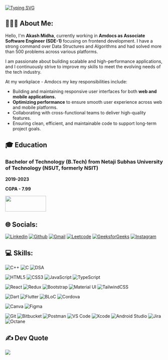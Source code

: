 [![Typing SVG](https://readme-typing-svg.demolab.com?font=Montserrat&weight=700&size=50&pause=1000&color=3CBDB1&background=1A1B27&center=true&vCenter=true&width=1050&height=150&lines=Hey!+I+am+Akash+Midha;NSUT'23,+SDE-1+at+Amdocs)](https://git.io/typing-svg)

## 🧑🏻‍💻 About Me:
<p>Hello, I'm <strong>Akash Midha</strong>, currently working in <strong>Amdocs as Associate Software Engineer (SDE-1) </strong>focusing on frontend development. I have a strong command over Data Structures and Algorithms and had solved more than 500 problems across various platforms.

<p>
  I am passionate about building scalable and high-performance applications, and I continuously strive to improve my skills to meet the evolving needs of the tech industry.
</p>

<p>
  At my workplace - Amdocs my key responsibilities include:
</p>
<ul>
  <li>Building and maintaining responsive user interfaces for both <strong>web and mobile applications.</strong></li>
  <li><strong>Optimizing performance</strong> to ensure smooth user experience across web and mobile platforms.</li>
  <li>Collaborating with cross-functional teams to deliver high-quality features.</li>
  <li>Ensuring clean, efficient, and maintainable code to support long-term project goals.</li>
</ul>
 </p>

## 🎓 Education

### Bachelor of Technology (B.Tech) from Netaji Subhas University of Technology (NSUT, formerly NSIT)
<p><strong>2019-2023</strong></p>
<p><strong>CGPA - 7.99</strong></p>

         
<div>              
<a href="https://drive.google.com/file/d/1Q9zQHxcprC0YZvVfJfC9vxNGBM5eCZBP/view?usp=drive_link" target="_blank">
    <img src="https://img.shields.io/badge/resume-329d93?style=for-the-badge&logo=resume&logoColor=white" width="130" height="50" />
  </a>
</div>

## 🌐 Socials:
<p align="left">
  <a href="https://www.linkedin.com/in/akashmidha"><img alt="Linkedin" title="Akash Midha Linkedin" src="https://img.shields.io/badge/LinkedIn-0077B5?style=for-the-badge&logo=linkedin&logoColor=white"></a>
  <a href="https://github.com/akash-midha"><img alt="Github" title="Akash Midha Github" src="https://img.shields.io/badge/GitHub-100000?style=for-the-badge&logo=github&logoColor=white"></a>
  <a href="mailto:akashmidha24@gmail.com"><img alt="Gmail" title="Akash Midha Gmail" src="https://img.shields.io/badge/Gmail-D14836?style=for-the-badge&logo=gmail&logoColor=white"></a>
  <a href="https://leetcode.com/u/akash_midha/"><img alt="Leetcode" title="Akash Midha LeetCode" src="https://img.shields.io/badge/LeetCode-F7C11B?style=for-the-badge&logo=leet-code&logoColor=black"></a>
  <a href="https://www.geeksforgeeks.org/user/akashmidha80/"><img alt="GeeksforGeeks" title="Akash Midha GeeksforGeeks" src="https://img.shields.io/badge/GeeksforGeeks-0A0A0A?style=for-the-badge&logo=geeksforgeeks&logoColor=white"></a>
  <a href="https://www.instagram.com/aakash_midha/"><img alt="Instagram" title="Vaibhav Mishra Instagram" src="https://img.shields.io/badge/Instagram-E4405F?style=for-the-badge&logo=instagram&logoColor=white"></a>

</p>


## 💻 Skills:
![C++](https://img.shields.io/badge/c++-%2300599C.svg?style=for-the-badge&logo=c%2B%2B&logoColor=white)
![C](https://img.shields.io/badge/-C-%2300599C.svg?style=for-the-badge&logo=c&logoColor=white)
![DSA](https://img.shields.io/badge/-DSA-%2300A9E0.svg?style=for-the-badge&logo=github&logoColor=white)

![HTML5](https://img.shields.io/badge/html5-%23E34F26.svg?style=for-the-badge&logo=html5&logoColor=white)
![CSS3](https://img.shields.io/badge/css3-%231572B6.svg?style=for-the-badge&logo=css3&logoColor=white)
![JavaScript](https://img.shields.io/badge/javascript-%23323330.svg?style=for-the-badge&logo=javascript&logoColor=%23F7DF1E)
![TypeScript](https://img.shields.io/badge/typescript-%23007ACC.svg?style=for-the-badge&logo=typescript&logoColor=white)

![React](https://img.shields.io/badge/react-%2320232a.svg?style=for-the-badge&logo=react&logoColor=%2361DAFB)
![Redux](https://img.shields.io/badge/Redux-%23064B82.svg?style=for-the-badge&logo=redux&logoColor=white)
![Bootstrap](https://img.shields.io/badge/Bootstrap-%23563D7C.svg?style=for-the-badge&logo=bootstrap&logoColor=white)
![Material UI](https://img.shields.io/badge/Material%20UI-%23008B8B.svg?style=for-the-badge&logo=material-ui&logoColor=white)
![TailwindCSS](https://img.shields.io/badge/tailwindcss-%2338B2AC.svg?style=for-the-badge&logo=tailwind-css&logoColor=white)

![Dart](https://img.shields.io/badge/Dart-%230175C2.svg?style=for-the-badge&logo=dart&logoColor=white)
![Flutter](https://img.shields.io/badge/Flutter-%2302569B.svg?style=for-the-badge&logo=flutter&logoColor=white)
![BLoC](https://img.shields.io/badge/BLoC-%230175C2.svg?style=for-the-badge&logo=dart&logoColor=white)
![Cordova](https://img.shields.io/badge/Cordova-%23E8E8E8.svg?style=for-the-badge&logo=apache-cordova&logoColor=black)

![Canva](https://img.shields.io/badge/Canva-%2300C4CC.svg?style=for-the-badge&logo=Canva&logoColor=white)
![Figma](https://img.shields.io/badge/figma-%23F24E1E.svg?style=for-the-badge&logo=figma&logoColor=white)

![Git](https://img.shields.io/badge/Git-%23F05032.svg?style=for-the-badge&logo=git&logoColor=white)
![Bitbucket](https://img.shields.io/badge/Bitbucket-%230047A3.svg?style=for-the-badge&logo=bitbucket&logoColor=white)
![Postman](https://img.shields.io/badge/Postman-%23FF6C37.svg?style=for-the-badge&logo=postman&logoColor=white)
![VS Code](https://img.shields.io/badge/VS%20Code-%23007ACC.svg?style=for-the-badge&logo=visual-studio-code&logoColor=white)
![Xcode](https://img.shields.io/badge/Xcode-%23000000.svg?style=for-the-badge&logo=xcode&logoColor=white)
![Android Studio](https://img.shields.io/badge/Android%20Studio-%23000000.svg?style=for-the-badge&logo=android-studio&logoColor=white)
![Jira](https://img.shields.io/badge/Jira-%230A0A0A.svg?style=for-the-badge&logo=jira&logoColor=white)
![Octane](https://img.shields.io/badge/Octane-%2300B5E2.svg?style=for-the-badge&logo=octane&logoColor=white)


## ✍️ Dev Quote
![](https://quotes-github-readme.vercel.app/api?type=horizontal&theme=tokyonight)
